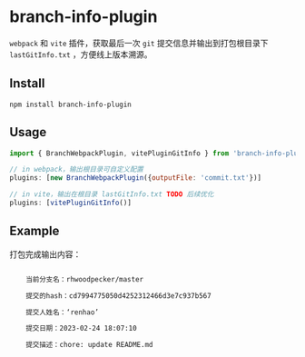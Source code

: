 # branch-info-plugin
`webpack` 和 `vite` 插件，获取最后一次 `git` 提交信息并输出到打包根目录下 `lastGitInfo.txt` ，方便线上版本溯源。

## Install
`npm install branch-info-plugin`
## Usage
```js
import { BranchWebpackPlugin, vitePluginGitInfo } from 'branch-info-plugin'

// in webpack，输出根目录可自定义配置
plugins: [new BranchWebpackPlugin({outputFile: 'commit.txt'})]

// in vite，输出在根目录 lastGitInfo.txt TODO 后续优化
plugins: [vitePluginGitInfo()]
```
## Example
打包完成输出内容：

```txt

    当前分支名：rhwoodpecker/master

    提交的hash：cd7994775050d4252312466d3e7c937b567

    提交人姓名：‘renhao’

    提交日期：2023-02-24 18:07:10

    提交描述：chore: update README.md
  
```
